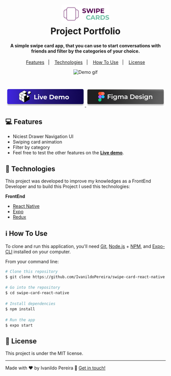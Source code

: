 <h1 align="center">
    <img alt="ShopApp" src="./github/swipe_card_logo.png" />
    <br>
    Project Portfolio 
</h1>
<h4 align="center">
  A simple swipe card app, that you can use to start conversations with friends and filter by the categories of your choice.
</h4>


<p align="center">
  <a href="#computer-features">Features</a>&nbsp;&nbsp;&nbsp;|&nbsp;&nbsp;&nbsp;
  <a href="#rocket-technologies">Technologies</a>&nbsp;&nbsp;&nbsp;|&nbsp;&nbsp;&nbsp;
  <a href="#information_source-how-to-use">How To Use</a>&nbsp;&nbsp;&nbsp;|&nbsp;&nbsp;&nbsp;
  <a href="#memo-license">License</a>
</p>

<p align="center">
  <img alt="Demo gif" src="./github/swipe_card.gif" style="max-width:100%;">  
</p>

<br>
<p align="center">
  <a href="https://expo.dev/@nildo456/swipe-card" target = "_blank" rel="nofollow">
    <img alt="Live Demo on Expo" src="./github/expo_live_demo.png" style="max-width:100%;">
  </a>
  <a href="https://www.figma.com/file/6e3bkGOjDfmVehJI9Py4zJ/Matriz-To-do?node-id=0%3A1" target = "_blank" rel="nofollow">
    <img alt="Design of the project on figma" src="./github/figma_button.png" style="max-width:100%;">
  </a>
</p>


## :computer: Features

- Niciest Drawer Navigation UI
- Swiping card animation
- Filter by category
- Feel free to test the other features on the [**Live demo**](https://expo.dev/@nildo456/swipe-card).

## :rocket: Technologies

This project was developed to improve my knowledges as a FrontEnd Developer and to build this Project I used this technologies:

**FrontEnd**
- [React Native](https://reactnative.dev/)
- [Expo](https://expo.dev/)
- [Redux](https://redux.js.org/)

## :information_source: How To Use

To clone and run this application, you'll need [Git](https://git-scm.com), [Node.js][nodejs] + [NPM][npm], and [Expo-CLI](https://docs.expo.dev/get-started/installation/) installed on your computer.

From your command line:

```bash
# Clone this repository
$ git clone https://github.com/IvanildoPereira/swipe-card-react-native.git

# Go into the repository
$ cd swipe-card-react-native

# Install dependencies
$ npm install

# Run the app
$ expo start

```

## :memo: License

This project is under the MIT license.

---

Made with ♥ by Ivanildo Pereira :wave: [Get in touch!](https://www.linkedin.com/in/ivanildopconceicao/)

[nodejs]: https://nodejs.org/
[npm]: https://www.npmjs.com/
